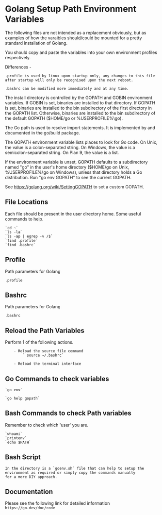 # Golang Setup Path Environment Variables

The following files are not intended as a replacement obviously,
but as examples of how the varaibles should/could be mounted for a pretty standard installation of Golang.

You should copy and paste the variables into your own environment profiles respectively.

Differences -

    .profile is used by linux upon startup only, any changes to this file after startup will only be recognised upon the next reboot.

    .bashrc can be modified more immediately and at any time.

The install directory is controlled by the GOPATH and GOBIN environment variables. If GOBIN is set, binaries are installed to that directory. If GOPATH is set, binaries are installed to the bin subdirectory of the first directory in the GOPATH list. Otherwise, binaries are installed to the bin subdirectory of the default GOPATH ($HOME/go or %USERPROFILE%\go).

The Go path is used to resolve import statements.
It is implemented by and documented in the go/build package.

The GOPATH environment variable lists places to look for Go code.
On Unix, the value is a colon-separated string.
On Windows, the value is a semicolon-separated string.
On Plan 9, the value is a list.

If the environment variable is unset, GOPATH defaults
to a subdirectory named "go" in the user's home directory
($HOME/go on Unix, %USERPROFILE%\go on Windows),
unless that directory holds a Go distribution.
Run "go env GOPATH" to see the current GOPATH.

See https://golang.org/wiki/SettingGOPATH to set a custom GOPATH.

## File Locations
Each file should be present in the user directory home.
Some useful commands to help.

    `cd ~`
    `ls -la`
    `ls -ap | egrep -v /$`
    `find .profile`
    `find .bashrc`
    
## Profile
Path parameters for Golang

    .profile

## Bashrc
Path parameters for Golang

    .bashrc

## Reload the Path Variables
Perform 1 of the following actions.

        - Reload the source file command
            ` source ~/.bashrc`
            
        - Reload the terminal interface


## Go Commands to check variables

    `go env`

    `go help gopath`

## Bash Commands to check Path variables
Remember to check which 'user' you are.

    `whoami`
    `printenv`
    `echo $PATH`

## Bash Script
    In the directory is a `goenv.sh` file that can help to setup the environment as required or simply copy the commands manually 
    for a more DIY approach. 


## Documentation

Please see the following link for detailed information
    `https://go.dev/doc/code`